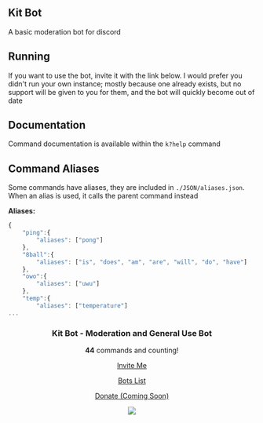  ## Kit Bot
 A basic moderation bot for discord

 ## Running
 If you want to use the bot, invite it with the link below. I would prefer you didn't run your own instance; mostly because one already exists, but no support will be given to you for them, and the bot will quickly become out of date

## Documentation
Command documentation is available within the `k?help` command

## Command Aliases
Some commands have aliases, they are included in `./JSON/aliases.json`.
When an alias is used, it calls the parent command instead

**Aliases:**
```js
{
    "ping":{
        "aliases": ["pong"]
    },
    "8ball":{
        "aliases": ["is", "does", "am", "are", "will", "do", "have"]
    },
    "owo":{
        "aliases": ["uwu"]
    },
    "temp":{
        "aliases": ["temperature"]
...
```

 <div align="center">
 <link rel="stylesheet" href="https://www.w3schools.com/w3css/4/w3.css">
<link rel="stylesheet" href="https://fonts.googleapis.com/css?family=Raleway">
<link rel="stylesheet" href="https://cdnjs.cloudflare.com/ajax/libs/font-awesome/4.7.0/css/font-awesome.min.css">
 
 <center><h3>Kit Bot - Moderation and General Use Bot</h3></center>
      <center><p><b>44</b> commands and counting!</p></center>
      <center><p><a href="https://kitk.us/Kit" class="w3-round-xxlarge w3-button w3-blue-grey" style="width:250px">Invite Me</a></p></center>
	  <center><p><a href="https://bots.discord.pw/bots/435855803363360779" class="w3-round-xxlarge w3-button w3-green" style="width:250px">Bots List</a></p></center>
    <center><p><a href="#" class="w3-round-xxlarge w3-button w3-grey" style="width:250px">Donate (Coming Soon)</a></p></center>

<a href = "https://discord.gg/vqSa3ez"><img src="https://discordapp.com/api/guilds/449263514436239360/embed.png?style=banner1"></a>

      
	
  </div>

  </div>

  </div>

